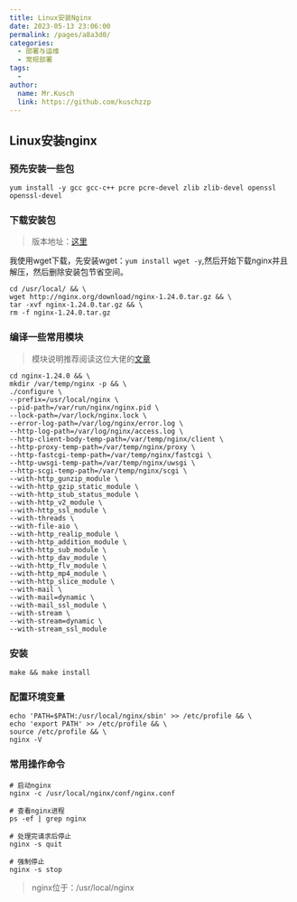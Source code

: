 ```yaml
---
title: Linux安装Nginx
date: 2023-05-13 23:06:00
permalink: /pages/a8a3d0/
categories:
  - 部署与运维
  - 常规部署
tags:
  - 
author: 
  name: Mr.Kusch
  link: https://github.com/kuschzzp
---
```

## Linux安装nginx

### 预先安装一些包

```shell
yum install -y gcc gcc-c++ pcre pcre-devel zlib zlib-devel openssl openssl-devel
```

### 下载安装包

> 版本地址：[这里](http://nginx.org/download/)

我使用wget下载，先安装wget：`yum install wget -y`,然后开始下载nginx并且解压，然后删除安装包节省空间。
```shell
cd /usr/local/ && \
wget http://nginx.org/download/nginx-1.24.0.tar.gz && \
tar -xvf nginx-1.24.0.tar.gz && \
rm -f nginx-1.24.0.tar.gz
```

### 编译一些常用模块
> 模块说明推荐阅读这位大佬的[文章](https://www.cnblogs.com/makecode/articles/9996639.html)
```shell
cd nginx-1.24.0 && \
mkdir /var/temp/nginx -p && \
./configure \
--prefix=/usr/local/nginx \
--pid-path=/var/run/nginx/nginx.pid \
--lock-path=/var/lock/nginx.lock \
--error-log-path=/var/log/nginx/error.log \
--http-log-path=/var/log/nginx/access.log \
--http-client-body-temp-path=/var/temp/nginx/client \
--http-proxy-temp-path=/var/temp/nginx/proxy \
--http-fastcgi-temp-path=/var/temp/nginx/fastcgi \
--http-uwsgi-temp-path=/var/temp/nginx/uwsgi \
--http-scgi-temp-path=/var/temp/nginx/scgi \
--with-http_gunzip_module \
--with-http_gzip_static_module \
--with-http_stub_status_module \
--with-http_v2_module \
--with-http_ssl_module \
--with-threads \
--with-file-aio \
--with-http_realip_module \
--with-http_addition_module \
--with-http_sub_module \
--with-http_dav_module \
--with-http_flv_module \
--with-http_mp4_module \
--with-http_slice_module \
--with-mail \
--with-mail=dynamic \
--with-mail_ssl_module \
--with-stream \
--with-stream=dynamic \
--with-stream_ssl_module 
```

### 安装
```shell
make && make install
```

### 配置环境变量
```shell
echo 'PATH=$PATH:/usr/local/nginx/sbin' >> /etc/profile && \
echo 'export PATH' >> /etc/profile && \
source /etc/profile && \
nginx -V
```

### 常用操作命令

```shell
# 启动nginx
nginx -c /usr/local/nginx/conf/nginx.conf

# 查看nginx进程
ps -ef | grep nginx

# 处理完请求后停止
nginx -s quit

# 强制停止
nginx -s stop

```

> nginx位于：/usr/local/nginx
